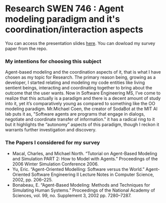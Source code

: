 # Research SWEN 746 : Agent modeling paradigm and it's coordination/interaction aspects
You can access the presentation slides [here](https://docs.google.com/presentation/d/e/2PACX-1vQrut-TP_TZIyO7ijknVmcbqRCHVkd0u8MMRp4VqThyYqtw2IsiXb5umMj-yT-5NES5frmm1g8lHuDC/pub?start=false&loop=false&delayms=3000). You can dowload my survey paper from the repo.

### My intentions for choosing this subject
Agent-based modeling and the coordination aspects of it, that is what I have chosen as my topic for Research. The primary reason being, growing as a developer, I started relating and modeling my code entities like living sentient beings, interacting and coordinating together to bring about the outcome that the user wants. Now in Software Engineering MS, I’ve come to realize that this actually is a paradigm and there is a decent amount of study into it, yet it’s comparatively young as compared to something
like the OO modeling paradigm. Mr.Michael Coen, the creator of SodaBot at the MIT AI lab puts it as, "Software agents are programs that engage in dialogs, negotiate and coordinate transfer of information." it has a radical ring to it but it highlights the “autonomy” aspects of this paradigm, though I reckon it warrants further investigation
and discovery.

### The Papers I considered for my survey
 * Macal, Charles, and Michael North. “Tutorial on Agent-Based Modeling and Simulation PART 2: How to Model with Agents.” Proceedings of the 2006 Winter Simulation Conference 2006.
 * Yu, Eric. “Agent-Oriented Modelling: Software versus the World.” Agent-Oriented Software Engineering II Lecture Notes in Computer Science, 2002, pp. 206–225.
 * Bonabeau, E. “Agent-Based Modeling: Methods and Techniques for Simulating Human Systems.” Proceedings of the National Academy of Sciences, vol. 99, no. Supplement 3, 2002 pp. 7280–7287. 


